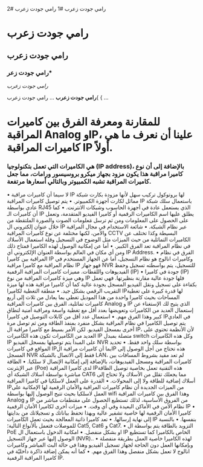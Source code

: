 رامي جودت زعرب #1
رامي جودت زعرب #2
# رامي جودت زعرب
## رامي جودت زعرب

### رامي جودت زعر*

*رامي جودت زعرب*

  **رامي جودت زعرب**
  ...
  رامي جودت زعرب{
  {
  ...
# للمقارنة ومعرفة الفرق بين كاميرات المراقبة Analog وIP، علينا أن نعرف ما هي كاميرات المراقبة IP أولاً.
###	هي الكاميرات التي تعمل بتكنولوجيا (IP address)، بالإضافة إلى أن نوع كاميرا مراقبة هذا يكون مزود بجهاز ميكرو بروسيسور ورامات، مما جعل كاميرات المراقبة تشبه الكمبيوتر وبالتالي أسعارها مرتفعة.
•	لا سيما أن كاميرات مراقبة IP لها بروتوكول تركيب سهل لأنها مزودة بكارت شبكة مماثل لكارت أجهزة الكمبيوتر.
•	يتم توصيل كاميرات المراقبة IP باستعمال سلك شبكة عادي بواسطة RJ45 الذي يستعمل عادة في أجهزة الحاسوب وشبكات الانترنت.
•	كما أن كاميرات الـ IP يطلق عليها اسم الكاميرات الرقمية أو كاميرا الفيديو المتقدمة، وتعمل على الحصول على المعلومات ومن ثم ترسل مَعلومات الصوت والصورة الملتقطة من خلال عنوان إلكتروني ال IP عبر نظام الشبكة.
•	شائعة الاستخدام في مجال المراقبة والأمن، لكنها مختلفة عن نوع كاميرات المراقبة CCTV البسيطة وكذا تختلف عن الكاميرات التماثلية من حيث الميزات مثل الوضوح في التسجيل وقلة استعمال الأسلاك في نظام المراقبة تعد الفرق الكبير.
•	أما عن إمكانية الوصول لهذه الكاميرا فمتاح ذلك ومن أي مكان في العالم بواسطة العنوان الإلكتروني أي IP Address.
•	الفرق في نظام المراقبة بين كاميرا IP وكاميرات انالوج هو نظام التسجيل، أما عن الجهاز المستخدم في نظام المراقبة مع كاميرا مراقبة IP فهو جهاز NVR للتسجيل، يتم بواسطته تسجيل وحفظ الفيديوهات واللقطات.
مميزات كاميرات المراقبة الرقمية (IP)
•	جودة في كاميرا (IP) وهي ميزة كاميرات المراقبة من نوع IP فلها جودة عالية مقارنة بنظيرتها. فهي تعمل بكفاءة على تسجيل ونقل الفيديو المسجل بجودة عالية كما أن كاميرا مراقبة هذه لها ميزة التقريب الرقمي بشكل جيد.
•	منطقة التغطية لكاميرا IPلها قدرة كبيرة على تغطية المساحات بحيث كاميرا واحدة من هذا الموديل تغطي بما يعادل من ثلاث إلى أربع كاميرات تماثلية، الفرق بين كاميرات المراقبة Analog و IP الذي يتيح لك الإستغناء عن إستعمال العديد من الكاميرات وتعويضها بعدد أقل مع تغطية واسعة ومراقبة أمنية لنطاق كبير وهذا الفرق مهم.
•	استعمال عدد أقل من كَابلات التوصيل في كاميرا IPفي العادي يتم توصيل الكاميرا في نظام المراقبة بشكل منفرد بمنفذ الطاقة ومن ثم توصل مرة أخرى بمسجل الفيديو. لكن الأمر بسيط مع كاميرا مراقبة ال IP، لأن الأنظمة تحتوي على العديد من الكَاميرات تكون هذه الكَاميرات IP متصلة بمبدل switch وكل هذه  الكَاميرات IP  على المبدأ يتم توصيلها بمسجل الفيديو NVR بواسطة سلك واحد فقط.
•	تحديد المواقع في كاميرات IPبما أن كاميرات مراقبة الIP هذه تحتاج من أجل الوصول إلى المسجل NVR فقط إلى الاتصال بالشبكة LAN، لم تعد مقيد بشروط المسافات بين كاميرات المراقبة ومسجل الفيديوهات، بالإضافة إلى إمكانية الإتصال لا سلكيا.
•	الطاقة عبر الإيثرنت (Poe) لدى كاميرا المراقبة IPهذه التقنية تعمل بخاصية توصيل الطاقة مباشرة بواسطة أسلاك الشبكة أي CAT6 مما يجعلك تقلل من الأسلاك ولا تحتاج إلى أسلاك إضافية للطاقة ولا إلى المحولات.
•	القدرة على العمل لاسلكيا في كاميرا المراقبة IPمن الميزات الجديدة أن نظام كاميرات المراقبة والأمان الرقمية لها الإمكانية على العمل لاسلكيا بحيث تتيح الوصول إليها بواسطة wifi وهذا الفرق بين كاميرات المراقبة Analog و IP من الفروق الأساسية، لذلك تستطيع الحصول على مقتطفات مباشر من نظام الأمن في الأماكن البعيدة وفي أي وقت.
•	ميزات أخرى لكاميرا الأمان الرقمية IP
•	كاميرا الأمان الرقمية لها خاصية تشفير عالية وبهذا تحفظ بياناتك و تسجيلاتك من بدايتها إلى نهاية إرسالها.
•	تعد كاميرا ذاتية المعالجة بحيث تعمل الكَاميرات IP بنفسها.
•	بالنسبة للموصلات فتعمل بألأنواع التالية؛ Cat5, Cat6 و Cat7.
•	التزويد بالطاقة يتم بواسطة ال PoE او بشكل منفصل.
•	 امكانية الدخول باستعمال ال IP الخاص بالكاميرا كما تستطيع الوصول إليها عبر جهاز التسجيل (NVR)..
•	لهذه الكاميرا خاصية العمل بطريقة منفصلة وبإمكانها العمل دون الحاجة لجهاز تسجيل الفيديو وهذا في حالة البث المباشر وكاميرات انالوج لا تعمل بشكل منفصل وهذا الفرق مهم.
•	كما أنه يمكن إضافة ذاكرة داخليّة في كاميرا المراقبة الرقمية IP.
